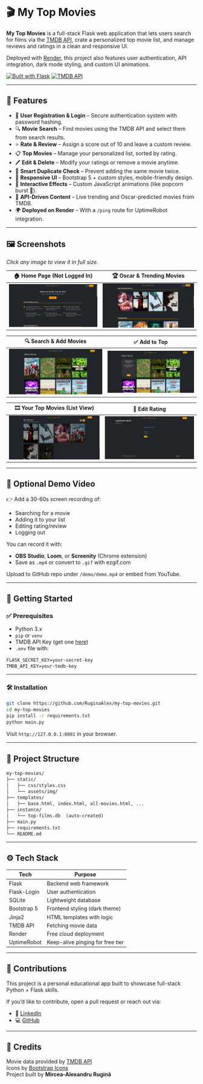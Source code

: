 # 🎬 My Top Movies

**My Top Movies** is a full-stack Flask web application that lets users search for films via the [TMDB API](https://www.themoviedb.org/), crate a personalized top movie list, and manage reviews and ratings in a clean and responsive UI.

Deployed with [Render](https://render.com/), this project also features user authentication, API integration, dark mode styling, and custom UI animations.

[![Built with Flask](https://img.shields.io/badge/Built%20With-Flask-orange)](https://flask.palletsprojects.com/) [![TMDB API](https://img.shields.io/badge/API-TMDB-brightgreen)](https://www.themoviedb.org/documentation/api)

---

## 🌟 Features

- 🔐 **User Registration & Login** – Secure authentication system with password hashing.
- 🔍 **Movie Search** – Find movies using the TMDB API and select them from search results.
- ⭐ **Rate & Review** – Assign a score out of 10 and leave a custom review.
- 📋 **Top Movies** – Manage your personalized list, sorted by rating.
- 🖊️ **Edit & Delete** – Modify your ratings or remove a movie anytime.
- 🧠 **Smart Duplicate Check** – Prevent adding the same movie twice.
- 🎨 **Responsive UI** – Bootstrap 5 + custom styles, mobile-friendly design.
- 🍿 **Interactive Effects** – Custom JavaScript animations (like popcorn burst 🎉).
- 🧪 **API-Driven Content** – Live trending and Oscar-predicted movies from TMDB.
- 🌍 **Deployed on Render** – With a `/ping` route for UptimeRobot integration.

---

## 🖼️ Screenshots  
*Click any image to view it in full size.*


| 🏠 Home Page (Not Logged In) | 🏆 Oscar & Trending Movies |
|-----------------------------|----------------------------|
| ![](presentation/ss/home_guest.png)      | ![](presentation/ss/oscar_trending.png) |

| 🔍 Search & Add Movies       | ✅ Add to Top              |
|-----------------------------|----------------------------|
| ![](presentation/ss/search.png)          | ![](presentation/ss/select_movie.png)  |

| 🎞️ Your Top Movies (List View) | 🧾 Edit Rating         |
|--------------------------------|------------------------|
| ![](presentation/ss/top_movies_list.png)    | ![](presentation/ss/edit.png)       |

---

## 🎥 Optional Demo Video

👉 Add a 30-60s screen recording of:
- Searching for a movie
- Adding it to your list
- Editing rating/review
- Logging out

You can record it with:
- **OBS Studio**, **Loom**, or **Screenity** (Chrome extension)
- Save as `.mp4` or convert to `.gif` with ezgif.com

Upload to GitHub repo under `/demo/demo.mp4` or embed from YouTube.

---

## 🚀 Getting Started

### ✅ Prerequisites

- Python 3.x
- `pip` or `venv`
- TMDB API Key (get one [here](https://www.themoviedb.org/documentation/api))
- `.env` file with:

```env
FLASK_SECRET_KEY=your-secret-key
TMDB_API_KEY=your-tmdb-key
```

---

### 🛠 Installation

```bash
git clone https://github.com/RuginaAlex/my-top-movies.git
cd my-top-movies
pip install -r requirements.txt
python main.py
```

Visit `http://127.0.0.1:8081` in your browser.

---

## 📁 Project Structure

```
my-top-movies/
├── static/
│   ├── css/styles.css
│   └── assets/img/
├── templates/
│   ├── base.html, index.html, all-movies.html, ...
├── instance/
│   └── top-films.db  (auto-created)
├── main.py
├── requirements.txt
└── README.md
```

---

## ⚙️ Tech Stack

| Tech        | Purpose                           |
|-------------|------------------------------------|
| Flask       | Backend web framework              |
| Flask-Login | User authentication                |
| SQLite      | Lightweight database               |
| Bootstrap 5 | Frontend styling (dark theme)      |
| Jinja2      | HTML templates with logic          |
| TMDB API    | Fetching movie data                |
| Render      | Free cloud deployment              |
| UptimeRobot | Keep-alive pinging for free tier   |

---

## 🤝 Contributions

This project is a personal educational app built to showcase full-stack Python + Flask skills.

If you’d like to contribute, open a pull request or reach out via:

- 📧 [LinkedIn](https://www.linkedin.com/in/mircea-alexandru-rugin%C4%83-1b461b270/)
- 💻 [GitHub](https://github.com/RuginaAlex)

---

## 🔗 Credits

Movie data provided by [TMDB API](https://www.themoviedb.org/documentation/api)  
Icons by [Bootstrap Icons](https://icons.getbootstrap.com/)  
Project built by **Mircea-Alexandru Rugină**
